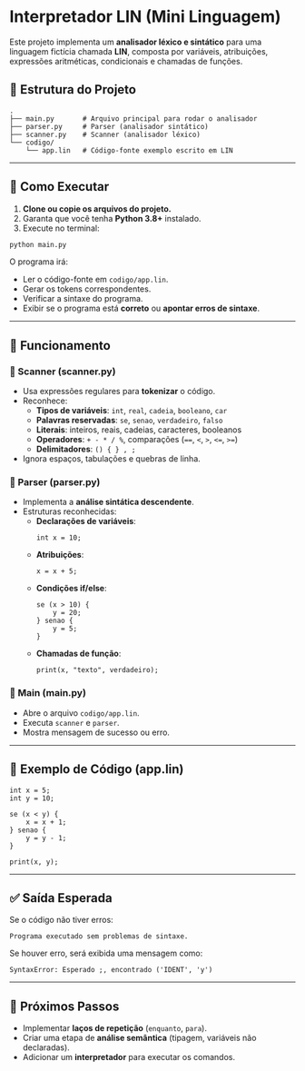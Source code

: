 # Interpretador LIN (Mini Linguagem)

Este projeto implementa um **analisador léxico e sintático** para uma linguagem fictícia chamada **LIN**, composta por variáveis, atribuições, expressões aritméticas, condicionais e chamadas de funções.  

## 📂 Estrutura do Projeto

```
.
├── main.py       # Arquivo principal para rodar o analisador
├── parser.py     # Parser (analisador sintático)
├── scanner.py    # Scanner (analisador léxico)
└── codigo/
    └── app.lin   # Código-fonte exemplo escrito em LIN
```

---

## 🚀 Como Executar

1. **Clone ou copie os arquivos do projeto.**  
2. Garanta que você tenha **Python 3.8+** instalado.  
3. Execute no terminal:

```bash
python main.py
```

O programa irá:
- Ler o código-fonte em `codigo/app.lin`.
- Gerar os tokens correspondentes.
- Verificar a sintaxe do programa.  
- Exibir se o programa está **correto** ou **apontar erros de sintaxe**.

---

## 🧩 Funcionamento

### 🔹 Scanner (scanner.py)
- Usa expressões regulares para **tokenizar** o código.  
- Reconhece:
  - **Tipos de variáveis**: `int`, `real`, `cadeia`, `booleano`, `car`
  - **Palavras reservadas**: `se`, `senao`, `verdadeiro`, `falso`
  - **Literais**: inteiros, reais, cadeias, caracteres, booleanos
  - **Operadores**: `+ - * / %`, comparações (`==`, `<`, `>`, `<=`, `>=`)
  - **Delimitadores**: `() { } , ;`
- Ignora espaços, tabulações e quebras de linha.

### 🔹 Parser (parser.py)
- Implementa a **análise sintática descendente**.  
- Estruturas reconhecidas:
  - **Declarações de variáveis**:  
    ```lin
    int x = 10;
    ```
  - **Atribuições**:  
    ```lin
    x = x + 5;
    ```
  - **Condições if/else**:  
    ```lin
    se (x > 10) {
        y = 20;
    } senao {
        y = 5;
    }
    ```
  - **Chamadas de função**:  
    ```lin
    print(x, "texto", verdadeiro);
    ```

### 🔹 Main (main.py)
- Abre o arquivo `codigo/app.lin`.
- Executa `scanner` e `parser`.
- Mostra mensagem de sucesso ou erro.

---

## 📖 Exemplo de Código (app.lin)

```lin
int x = 5;
int y = 10;

se (x < y) {
    x = x + 1;
} senao {
    y = y - 1;
}

print(x, y);
```

---

## ✅ Saída Esperada

Se o código não tiver erros:
```
Programa executado sem problemas de sintaxe.
```

Se houver erro, será exibida uma mensagem como:
```
SyntaxError: Esperado ;, encontrado ('IDENT', 'y')
```

---

## 🔧 Próximos Passos

- Implementar **laços de repetição** (`enquanto`, `para`).  
- Criar uma etapa de **análise semântica** (tipagem, variáveis não declaradas).  
- Adicionar um **interpretador** para executar os comandos.  
